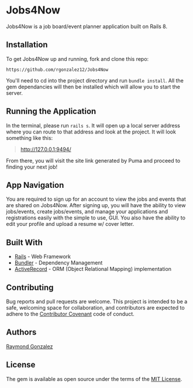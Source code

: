 # Jobs4Now

Jobs4Now is a job board/event planner application built on Rails 8.


## Installation

To get Jobs4Now up and running, fork and clone this repo:

``https://github.com/rgonzalez12/Jobs4Now``

You'll need to cd into the project directory and run ``bundle install``. All the gem dependancies will then be installed which will allow you to start the server.

## Running the Application

In the terminal, please run ``rails s``. It will open up a local server address where you can route to that address and look at the project. It will look something like this:

> http://127.0.0.1:9494/

From there, you will visit the site link generated by Puma and proceed to finding your next job!


## App Navigation

You are required to sign up for an account to view the jobs and events that are shared on Jobs4Now. After signing up, you will have the ability to view jobs/events, create jobs/events, and manage your applications and registrations easily with the simple to use, GUI. You also have the ability to edit your profile and upload a resume w/ cover letter.

## Built With 

 * [Rails](https://guides.rubyonrails.org/) - Web Framework
 * [Bundler](https://bundler.io/) - Dependency Management 
 * [ActiveRecord](https://guides.rubyonrails.org/active_record_basics.html) - ORM (Object Relational Mapping) implementation

## Contributing

Bug reports and pull requests are welcome. This project is intended to be a safe, welcoming space for collaboration, and contributors are expected to adhere to the [Contributor Covenant](http://contributor-covenant.org) code of conduct.


## Authors

[Raymond Gonzalez](https://github.com/rgonzalez12/Jobs4Now)

## License

The gem is available as open source under the terms of the [MIT License](https://opensource.org/licenses/MIT).


